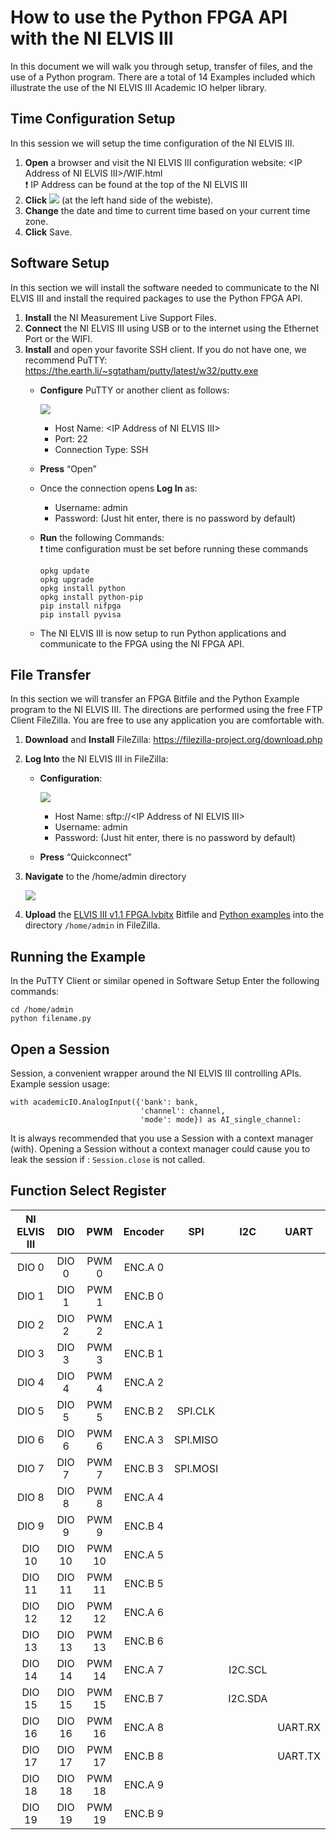 How to use the Python FPGA API with the NI ELVIS III
=======
In this document we will walk you through setup, transfer of files, and the use of a Python program. There are a total of 14 Examples included which illustrate the use of the NI ELVIS III Academic IO helper library.

Time Configuration Setup
--------
In this session we will setup the time configuration of the NI ELVIS III.
1. **Open** a browser and visit the NI ELVIS III configuration website: \<IP Address of NI ELVIS III\>/WIF.html<br />
   :exclamation: IP Address can be found at the top of the NI ELVIS III
2. **Click**  ![](https://github.com/ni-kismet/NI-ELVIS-III-Python/blob/master/docs/resource/time_configuration.png) (at the left hand side of the webiste).
3. **Change** the date and time to current time based on your current time zone.
4. **Click** Save.

Software Setup
--------
In this section we will install the software needed to communicate to the NI ELVIS III and install the required packages to use the Python FPGA API.
1. **Install** the NI Measurement Live Support Files.
2. **Connect** the NI ELVIS III using USB or to the internet using the Ethernet Port or the WIFI.
3. **Install** and open your favorite SSH client. If you do not have one, we recommend PuTTY: https://the.earth.li/~sgtatham/putty/latest/w32/putty.exe
    - **Configure** PuTTY or another client as follows:
    
        ![](https://github.com/ni-kismet/NI-ELVIS-III-Python/blob/master/docs/resource/putty.png)
        
        - Host Name: \<IP Address of NI ELVIS III\>
        - Port: 22
        - Connection Type: SSH
    - **Press** “Open”
    - Once the connection opens **Log In** as:
       - Username: admin
       - Password: (Just hit enter, there is no password by default)
    - **Run** the following Commands:<br />
       :exclamation: time configuration must be set before running these commands
        ```
        opkg update
        opkg upgrade
        opkg install python
        opkg install python-pip
        pip install nifpga
        pip install pyvisa
        ```
    - The NI ELVIS III is now setup to run Python applications and communicate to the FPGA using the NI FPGA API.

File Transfer
--------
In this section we will transfer an FPGA Bitfile and the Python Example program to the NI ELVIS III. The directions are performed using the free FTP Client FileZilla. You are free to use any application you are comfortable with.
1. **Download** and **Install** FileZilla: https://filezilla-project.org/download.php 
2. **Log Into** the NI ELVIS III in FileZilla:
    - **Configuration**:
        
        ![](https://github.com/ni-kismet/NI-ELVIS-III-Python/blob/master/docs/resource/filezilla.png)
        
        * Host Name: sftp://\<IP Address of NI ELVIS III\>
        * Username: admin
        * Password: (Just hit enter, there is no password by default)
    - **Press** “Quickconnect”
3. **Navigate** to the /home/admin directory
    
    ![](https://github.com/ni-kismet/NI-ELVIS-III-Python/blob/master/docs/resource/home_directory.png)
    
4. **Upload** the [ELVIS III v1.1 FPGA.lvbitx](https://github.com/ni-kismet/NI-ELVIS-III-Python/tree/master/bitfile) Bitfile and [Python examples](https://github.com/ni-kismet/NI-ELVIS-III-Python/tree/master/source) into the directory `/home/admin` in FileZilla.

Running the Example
--------
In the PuTTY Client or similar opened in Software Setup Enter the following commands:
```
cd /home/admin
python filename.py
```

Open a Session 
--------
Session, a convenient wrapper around the NI ELVIS III controlling APIs.
Example session usage:
```
with academicIO.AnalogInput({'bank': bank,
                             'channel': channel,
                             'mode': mode}) as AI_single_channel:
```
It is always recommended that you use a Session with a context manager (with). Opening a Session without a context manager could cause you to leak the session if : `Session.close` is not called.

Function Select Register 
--------
| NI ELVIS III | DIO | PWM | Encoder | SPI | I2C | UART | 
|:------------:|:-----------:|:-----------:|:---------------:|:-----------:|:------------------------:|:----------:| 
| DIO 0        | DIO 0       | PWM 0       | ENC.A 0         |             |                          |            | 
| DIO 1        | DIO 1       | PWM 1       | ENC.B 0         |             |                          |            | 
| DIO 2        | DIO 2       | PWM 2       | ENC.A 1         |             |                          |            | 
| DIO 3        | DIO 3       | PWM 3       | ENC.B 1         |             |                          |            | 
| DIO 4        | DIO 4       | PWM 4       | ENC.A 2         |             |                          |            | 
| DIO 5        | DIO 5       | PWM 5       | ENC.B 2         | SPI.CLK     |                          |            | 
| DIO 6        | DIO 6       | PWM 6       | ENC.A 3         | SPI.MISO    |                          |            | 
| DIO 7        | DIO 7       | PWM 7       | ENC.B 3         | SPI.MOSI    |                          |            | 
| DIO 8        | DIO 8       | PWM 8       | ENC.A 4         |             |                          |            | 
| DIO 9        | DIO 9       | PWM 9       | ENC.B 4         |             |                          |            | 
| DIO 10       | DIO 10      | PWM 10      | ENC.A 5         |             |                          |            | 
| DIO 11       | DIO 11      | PWM 11      | ENC.B 5         |             |                          |            | 
| DIO 12       | DIO 12      | PWM 12      | ENC.A 6         |             |                          |            | 
| DIO 13       | DIO 13      | PWM 13      | ENC.B 6         |             |                          |            | 
| DIO 14       | DIO 14      | PWM 14      | ENC.A 7         |             | I2C.SCL                  |            | 
| DIO 15       | DIO 15      | PWM 15      | ENC.B 7         |             | I2C.SDA                  |            | 
| DIO 16       | DIO 16      | PWM 16      | ENC.A 8         |             |                          | UART.RX    | 
| DIO 17       | DIO 17      | PWM 17      | ENC.B 8         |             |                          | UART.TX    | 
| DIO 18       | DIO 18      | PWM 18      | ENC.A 9         |             |                          |            | 
| DIO 19       | DIO 19      | PWM 19      | ENC.B 9         |             |                          |            |
